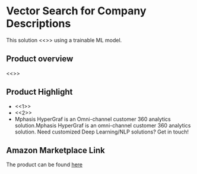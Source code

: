 # Vector Search for Company Descriptions
This solution <<>> using a trainable ML model.

## Product overview
<<>>

## Product Highlight 
* <<1>>
* <<2>>
* Mphasis HyperGraf is an Omni-channel customer 360 analytics solution.Mphasis HyperGraf is an omni-channel customer 360 analytics solution. Need customized Deep Learning/NLP solutions? Get in touch!

## Amazon Marketplace Link
The product can be found [here](https://aws.amazon.com/marketplace/)
